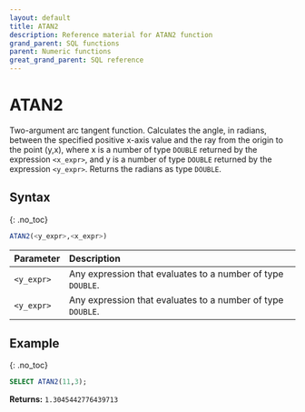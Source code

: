 ```yaml
---
layout: default
title: ATAN2
description: Reference material for ATAN2 function
grand_parent: SQL functions
parent: Numeric functions
great_grand_parent: SQL reference
---
```


# ATAN2

Two-argument arc tangent function. Calculates the angle, in radians, between the specified positive x-axis value and the ray from the origin to the point (y,x), where x is a number of type `DOUBLE` returned by the expression `<x_expr>`, and y is a number of type `DOUBLE` returned by the expression `<y_expr>`. Returns the radians as type `DOUBLE`.

## Syntax
{: .no_toc}

```sql
ATAN2(<y_expr>,<x_expr>)
```

| Parameter   | Description |
| :---------- | :-----------|
| `<y_expr>`  | Any expression that evaluates to a number of type `DOUBLE`. |
| `<y_expr>`  | Any expression that evaluates to a number of type `DOUBLE`. |

## Example
{: .no_toc}

```sql
SELECT ATAN2(11,3);
```

**Returns:**
`1.3045442776439713`
